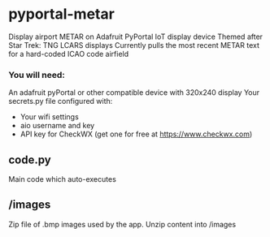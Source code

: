 # pyportal-metar
Display airport METAR on Adafruit PyPortal IoT display device
Themed after Star Trek: TNG LCARS displays
Currently pulls the most recent METAR text for a hard-coded ICAO code airfield

### You will need:
An adafruit pyPortal or other compatible device with 320x240 display
Your secrets.py file configured with:
* Your wifi settings
* aio username and key
* API key for CheckWX (get one for free at https://www.checkwx.com)

## code.py
Main code which auto-executes

## /images
Zip file of .bmp images used by the app.  Unzip content into /images

